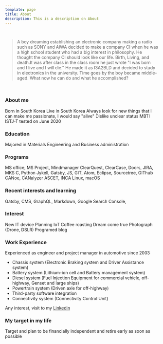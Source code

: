 ```yaml
---
template: page
title: About
description: This is a description on About
---
```

<br>

> A boy dreaming establishing an electronic company making a radio such as SONY and AIWA decided to make a company CI when he was a high school student who had a big interest in philosophy. He thought the company CI should look like our life. Birth, Living, and death.It was after class in the class room he just wrote "I was born and I live and I will die." He made it as I3A2BLD and decided to study in electronics in the university. Time goes by the boy became middle-aged. What now he can do and what he accomplished?

<br>

### About me
Born in South Korea
Live in South Korea
Always look for new things that I can make me passionate, I would say "alive"
Dislike unclear status
MBTI ISTJ-T tested on June 2020

### Education
Majored in Materials Engineering and Business administration

### Programs
MS office, MS Project, Mindmanager
ClearQuest, ClearCase, Doors, JIRA, MKS
C, Python
Jykell, Gatsby, JS, GIT, Atom, Eclipse, Sourcetree, GIThub
CANoe, CANalyzer
ASCET, INCA
Linux, macOS


### Recent interests and learning
Gatsby, CMS, GraphQL, Markdown, Google Search Console,


### Interest
New IT device
Planning
IoT
Coffee roasting
Dream come true
Photograph (Drone, DSLR)
Programed blog

### Work Experience
Experienced as engineer and project manager in automotive since 2003
- Chassis system (Electronic Braking system and Driver Assistance system)
- Battery system (Lithium-ion cell and Battery management system)
- Diesel system (Fuel Injection Equipment for commercial vehicle, off-highway, Genset and large ships)
- Powertrain system (Driven axle for off-highway)
- Third-party software integration
- Connectivity system (Connectivity Control Unit)

Any interest, visit to my [Linkedin](https://www.linkedin.com/in/daegyun-na-86920993/)


### My target in my life
Target and plan to be financially independent and retire early as soon as possible
